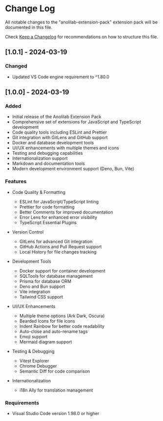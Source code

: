 # Change Log

All notable changes to the "anolilab-extension-pack" extension pack will be documented in this file.

Check [Keep a Changelog](http://keepachangelog.com/) for recommendations on how to structure this file.

## [1.0.1] - 2024-03-19

### Changed
- Updated VS Code engine requirement to ^1.80.0

## [1.0.0] - 2024-03-19

### Added
- Initial release of the Anolilab Extension Pack
- Comprehensive set of extensions for JavaScript and TypeScript development
- Code quality tools including ESLint and Prettier
- Git integration with GitLens and GitHub support
- Docker and database development tools
- UI/UX enhancements with multiple themes and icons
- Testing and debugging capabilities
- Internationalization support
- Markdown and documentation tools
- Modern development environment support (Deno, Bun, Vite)

### Features
- Code Quality & Formatting
  - ESLint for JavaScript/TypeScript linting
  - Prettier for code formatting
  - Better Comments for improved documentation
  - Error Lens for enhanced error visibility
  - TypeScript Essential Plugins

- Version Control
  - GitLens for advanced Git integration
  - GitHub Actions and Pull Request support
  - Local History for file changes tracking

- Development Tools
  - Docker support for container development
  - SQLTools for database management
  - Prisma for database ORM
  - Deno and Bun support
  - Vite integration
  - Tailwind CSS support

- UI/UX Enhancements
  - Multiple theme options (Ark Dark, Oscura)
  - Bearded Icons for file icons
  - Indent Rainbow for better code readability
  - Auto-close and auto-rename tags
  - Emoji support
  - Mermaid diagram support

- Testing & Debugging
  - Vitest Explorer
  - Chrome Debugger
  - Semantic Diff for code comparison

- Internationalization
  - i18n Ally for translation management

### Requirements
- Visual Studio Code version 1.98.0 or higher

